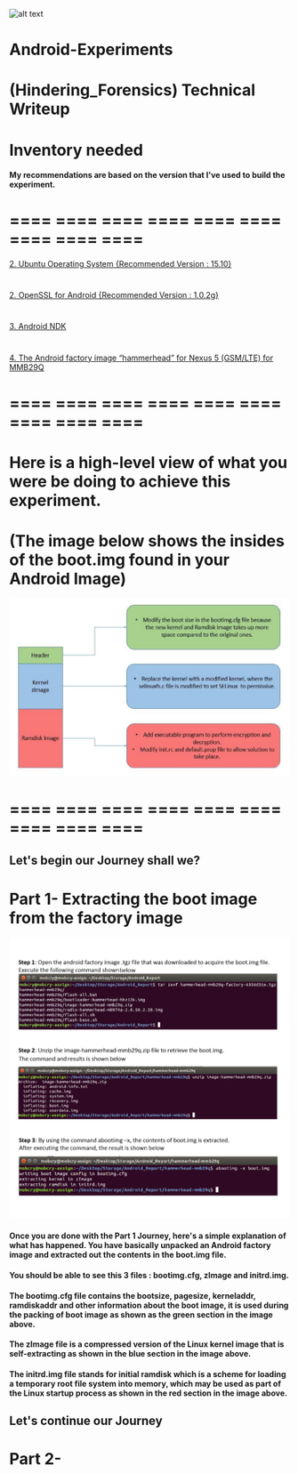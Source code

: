 
![alt text](https://www.android.com/static/2016/img/logo-android-green_1x.png "Android-Text-Logo")

# Android-Experiments
# (Hindering_Forensics) Technical Writeup

# Inventory needed
#### My recommendations are based on the version that I've used to build the experiment.
# ==== ==== ==== ==== ==== ==== ==== ==== ====
[2. Ubuntu Operating System {Recommended Version : 15.10} ](https://www.ubuntu.com/) 
#
[2. OpenSSL for Android {Recommended Version : 1.0.2g} ](https://wiki.openssl.org/index.php/Android)
# 
[3. Android NDK ](http://developer.android.com/ndk/downloads/index.html) 
# 
[4. The Android factory image “hammerhead” for Nexus 5 (GSM/LTE) for MMB29Q](https://dl.google.com/dl/android/aosp/hammerhead-mmb29qfactory-6356d31e.tgz)
# ==== ==== ==== ==== ==== ==== ==== ==== ====

# Here is a high-level view of what you were be doing to achieve this experiment.
# (The image below shows the insides of the boot.img found in your Android Image)
![](Images/Modified-Boot-Image-Diagram.png?raw=true)
# ==== ==== ==== ==== ==== ==== ==== ==== ====
## Let's begin our Journey shall we?

# Part 1- Extracting the boot image from the factory image
![](Images/Journey1.png?raw=true)

#### Once you are done with the Part 1 Journey, here's a simple explanation of what has happened. You have basically unpacked an Android factory image and extracted out the contents in the boot.img file. 
#### You should be able to see this 3 files : bootimg.cfg, zImage and initrd.img. 
#### The bootimg.cfg file contains the bootsize, pagesize, kerneladdr, ramdiskaddr and other information about the boot image, it is used during the packing of boot image as shown as the green section in the image above.
#### The zImage file is a compressed version of the Linux kernel image that is self-extracting as shown in the blue section in the image above.
#### The initrd.img file stands for initial ramdisk which is a scheme for loading a temporary root file system into memory, which may be used as part of the Linux startup process as shown in the red section in the image above.

## Let's continue our Journey 

# Part 2- 
